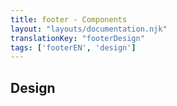 ```yaml
---
title: footer - Components
layout: "layouts/documentation.njk"
translationKey: "footerDesign"
tags: ['footerEN', 'design']
---
```


## Design